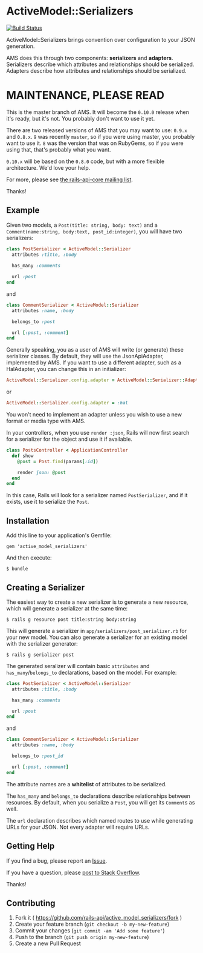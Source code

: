# ActiveModel::Serializers 
 
[![Build Status](https://travis-ci.org/steveklabnik/active_model_serializers.svg?branch=master)](https://travis-ci.org/steveklabnik/active_model_serializers?branch=master) 

ActiveModel::Serializers brings convention over configuration to your JSON generation. 

AMS does this through two components: **serializers** and **adapters**. Serializers describe which attributes and relationships should be serialized. Adapters describe how attributes and relationships should be serialized.

# MAINTENANCE, PLEASE READ

This is the master branch of AMS. It will become the `0.10.0` release when it's
ready, but it's not. You probably don't want to use it yet.

There are two released versions of AMS that you may want to use: `0.9.x` and
`0.8.x`. `9` was recently `master`, so if you were using master, you probably want
to use it. `8` was the version that was on RubyGems, so if you were using that,
that's probably what you want.

`0.10.x` will be based on the `0.8.0` code, but with a more flexible
architecture. We'd love your help.

For more, please see [the rails-api-core mailing list](https://groups.google.com/d/msg/rails-api-core/8zu1xjIOTAM/siZ0HySKgaAJ).

Thanks!

## Example

Given two models, a `Post(title: string, body: text)` and a
`Comment(name:string, body:text, post_id:integer)`, you will have two
serializers:

```ruby
class PostSerializer < ActiveModel::Serializer
  attributes :title, :body
 
  has_many :comments

  url :post
end
```

and

```ruby
class CommentSerializer < ActiveModel::Serializer
  attributes :name, :body

  belongs_to :post

  url [:post, :comment]
end
```

Generally speaking, you as a user of AMS will write (or generate) these
serializer classes. By default, they will use the JsonApiAdapter, implemented
by AMS. If you want to use a different adapter, such as a HalAdapter, you can
change this in an initializer:

```ruby
ActiveModel::Serializer.config.adapter = ActiveModel::Serializer::Adapter::HalAdapter
```

or
 
```ruby
ActiveModel::Serializer.config.adapter = :hal
```

You won't need to implement an adapter unless you wish to use a new format or
media type with AMS.

In your controllers, when you use `render :json`, Rails will now first search
for a serializer for the object and use it if available.

```ruby
class PostsController < ApplicationController
  def show
    @post = Post.find(params[:id])

    render json: @post
  end
end
```

In this case, Rails will look for a serializer named `PostSerializer`, and if
it exists, use it to serialize the `Post`.

## Installation 
 
Add this line to your application's Gemfile: 

``` 
gem 'active_model_serializers' 
```
 
And then execute: 

``` 
$ bundle 
```

## Creating a Serializer

The easiest way to create a new serializer is to generate a new resource, which
will generate a serializer at the same time:

```
$ rails g resource post title:string body:string
```

This will generate a serializer in `app/serializers/post_serializer.rb` for
your new model. You can also generate a serializer for an existing model with
the serializer generator:

```
$ rails g serializer post
```

The generated seralizer will contain basic `attributes` and
`has_many`/`belongs_to` declarations, based on the model. For example:

```ruby
class PostSerializer < ActiveModel::Serializer
  attributes :title, :body

  has_many :comments

  url :post
end
```

and

```ruby
class CommentSerializer < ActiveModel::Serializer
  attributes :name, :body

  belongs_to :post_id

  url [:post, :comment]
end
```

The attribute names are a **whitelist** of attributes to be serialized. 
 
The `has_many` and `belongs_to` declarations describe relationships between
resources. By default, when you serialize a `Post`, you will
get its `Comment`s as well.

The `url` declaration describes which named routes to use while generating URLs
for your JSON. Not every adapter will require URLs.

## Getting Help

If you find a bug, please report an
[Issue](https://github.com/rails-api/active_model_serializers/issues/new).

If you have a question, please [post to Stack
Overflow](http://stackoverflow.com/questions/tagged/active-model-serializers).

Thanks!
 
## Contributing 
 
1. Fork it ( https://github.com/rails-api/active_model_serializers/fork ) 
2. Create your feature branch (`git checkout -b my-new-feature`) 
3. Commit your changes (`git commit -am 'Add some feature'`) 
4. Push to the branch (`git push origin my-new-feature`) 
5. Create a new Pull Request 
